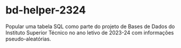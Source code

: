 # bd-helper-2324
Popular uma tabela SQL como parte do projeto de Bases de Dados do Instituto Superior Técnico no ano letivo de 2023-24 com informações pseudo-aleatórias.

